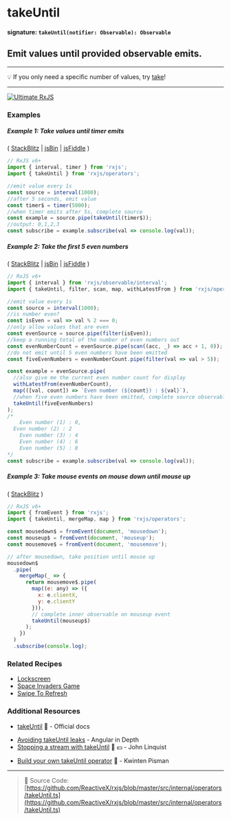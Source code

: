 # takeUntil

#### signature: `takeUntil(notifier: Observable): Observable`

## Emit values until provided observable emits.

---

💡 If you only need a specific number of values, try [take](take.md)!

---

[![Ultimate RxJS](https://drive.google.com/uc?export=view&id=1htrban3k3Z8CxiKwEV6bdmxW5Wu8xdWX "Ultimate RxJS")](https://ultimatecourses.com/courses/rxjs?ref=4)

### Examples

##### Example 1: Take values until timer emits

(
[StackBlitz](https://stackblitz.com/edit/typescript-ujwjbg?file=index.ts&devtoolsheight=100)
| [jsBin](http://jsbin.com/yevuhukeja/1/edit?js,console) |
[jsFiddle](https://jsfiddle.net/btroncone/zbe9dzb9/) )

```js
// RxJS v6+
import { interval, timer } from 'rxjs';
import { takeUntil } from 'rxjs/operators';

//emit value every 1s
const source = interval(1000);
//after 5 seconds, emit value
const timer$ = timer(5000);
//when timer emits after 5s, complete source
const example = source.pipe(takeUntil(timer$));
//output: 0,1,2,3
const subscribe = example.subscribe(val => console.log(val));
```

##### Example 2: Take the first 5 even numbers

(
[StackBlitz](https://stackblitz.com/edit/typescript-djhv7s?file=index.ts&devtoolsheight=100)
| [jsBin](http://jsbin.com/doquqecara/1/edit?js,console) |
[jsFiddle](https://jsfiddle.net/btroncone/0dLeksLe/) )

```js
// RxJS v6+
import { interval } from 'rxjs/observable/interval';
import { takeUntil, filter, scan, map, withLatestFrom } from 'rxjs/operators';

//emit value every 1s
const source = interval(1000);
//is number even?
const isEven = val => val % 2 === 0;
//only allow values that are even
const evenSource = source.pipe(filter(isEven));
//keep a running total of the number of even numbers out
const evenNumberCount = evenSource.pipe(scan((acc, _) => acc + 1, 0));
//do not emit until 5 even numbers have been emitted
const fiveEvenNumbers = evenNumberCount.pipe(filter(val => val > 5));

const example = evenSource.pipe(
  //also give me the current even number count for display
  withLatestFrom(evenNumberCount),
  map(([val, count]) => `Even number (${count}) : ${val}`),
  //when five even numbers have been emitted, complete source observable
  takeUntil(fiveEvenNumbers)
);
/*
	Even number (1) : 0,
  Even number (2) : 2
	Even number (3) : 4
	Even number (4) : 6
	Even number (5) : 8
*/
const subscribe = example.subscribe(val => console.log(val));
```

##### Example 3: Take mouse events on mouse down until mouse up

(
[StackBlitz](https://stackblitz.com/edit/rxjs-ug2ezf?file=index.ts&devtoolsheight=50)
)

```js
// RxJS v6+
import { fromEvent } from 'rxjs';
import { takeUntil, mergeMap, map } from 'rxjs/operators';

const mousedown$ = fromEvent(document, 'mousedown');
const mouseup$ = fromEvent(document, 'mouseup');
const mousemove$ = fromEvent(document, 'mousemove');

// after mousedown, take position until mouse up
mousedown$
  .pipe(
    mergeMap(_ => {
      return mousemove$.pipe(
        map((e: any) => ({
          x: e.clientX,
          y: e.clientY
        })),
        // complete inner observable on mouseup event
        takeUntil(mouseup$)
      );
    })
  )
  .subscribe(console.log);
```

### Related Recipes

- [Lockscreen](../../recipes/lockscreen.md)
- [Space Invaders Game](/recipes/space-invaders-game.md)
- [Swipe To Refresh](/recipes/swipe-to-refresh.md)

### Additional Resources

- [takeUntil](https://rxjs.dev/api/operators/takeUntil)
  📰 - Official docs

* [Avoiding takeUntil leaks](https://blog.angularindepth.com/rxjs-avoiding-takeuntil-leaks-fb5182d047ef) -
  Angular in Depth
* [Stopping a stream with takeUntil](https://egghead.io/lessons/rxjs-stopping-a-stream-with-takeuntil?course=step-by-step-async-javascript-with-rxjs)
  🎥 💵 - John Linquist

- [Build your own takeUntil operator](https://blog.strongbrew.io/build-the-operators-from-rxjs-from-scratch/?lectureId=takeUntil#app)
  🎥 - Kwinten Pisman

---

> :file_folder: Source Code:
> [https://github.com/ReactiveX/rxjs/blob/master/src/internal/operators/takeUntil.ts](https://github.com/ReactiveX/rxjs/blob/master/src/internal/operators/takeUntil.ts)
